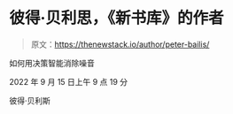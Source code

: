 # 彼得·贝利思，《新书库》的作者

> 原文：<https://thenewstack.io/author/peter-bailis/>

如何用决策智能消除噪音

2022 年 9 月 15 日上午 9 点 19 分

彼得·贝利斯